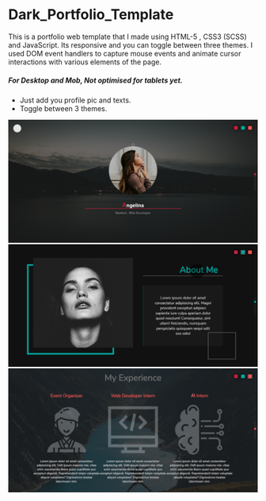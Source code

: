 <h1>Dark_Portfolio_Template</h1>
This is a portfolio web template that I made using HTML-5 , CSS3 (SCSS) and JavaScript.
Its responsive and you can toggle between three themes. I used DOM event handlers to capture mouse events and animate cursor interactions with various elements of the page.
<h5>For Desktop and Mob, Not optimised for tablets yet.</h5>
<ul>
<li>Just add you profile pic and texts.</li>
<li>Toggle between 3 themes.</li>
</ul>
<img src="/1.PNG">
<img src="/2.PNG">
<img src="/3.PNG">
